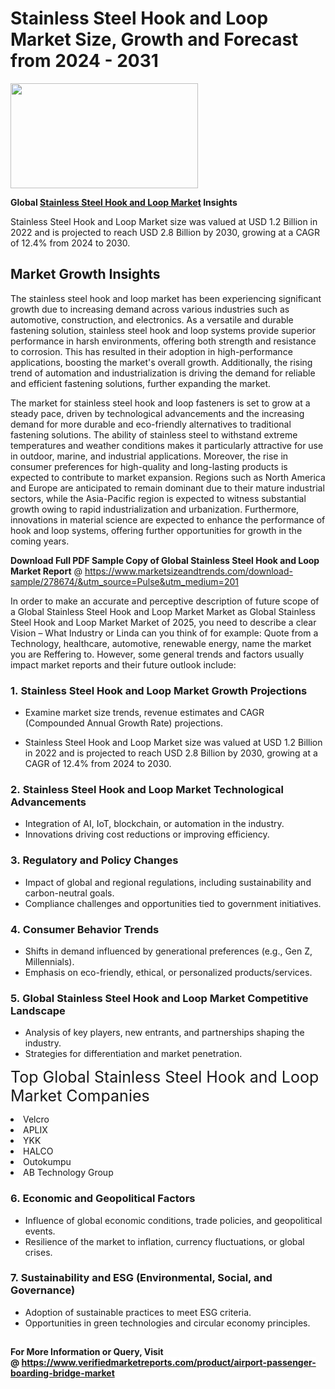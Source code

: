 <H1>Stainless Steel Hook and Loop Market Size, Growth and Forecast from 2024 - 2031</H1><img class="aligncenter size-medium wp-image-584254" src="https://thirdeyenews.in/wp-content/uploads/2024/09/Global-Market-Research-300x168.jpeg" alt="" width="300" height="168" /><p><strong>Global&nbsp;<a href="https://www.marketsizeandtrends.com/download-sample/278674/&amp;utm_source=Pulse&amp;utm_medium=201">Stainless Steel Hook and Loop Market</a> Insights</strong></p><p>Stainless Steel Hook and Loop Market size was valued at USD 1.2 Billion in 2022 and is projected to reach USD 2.8 Billion by 2030, growing at a CAGR of 12.4% from 2024 to 2030.</p><p><h2>Market Growth Insights</h2> The stainless steel hook and loop market has been experiencing significant growth due to increasing demand across various industries such as automotive, construction, and electronics. As a versatile and durable fastening solution, stainless steel hook and loop systems provide superior performance in harsh environments, offering both strength and resistance to corrosion. This has resulted in their adoption in high-performance applications, boosting the market's overall growth. Additionally, the rising trend of automation and industrialization is driving the demand for reliable and efficient fastening solutions, further expanding the market. <p>The market for stainless steel hook and loop fasteners is set to grow at a steady pace, driven by technological advancements and the increasing demand for more durable and eco-friendly alternatives to traditional fastening solutions. The ability of stainless steel to withstand extreme temperatures and weather conditions makes it particularly attractive for use in outdoor, marine, and industrial applications. Moreover, the rise in consumer preferences for high-quality and long-lasting products is expected to contribute to market expansion. Regions such as North America and Europe are anticipated to remain dominant due to their mature industrial sectors, while the Asia-Pacific region is expected to witness substantial growth owing to rapid industrialization and urbanization. Furthermore, innovations in material science are expected to enhance the performance of hook and loop systems, offering further opportunities for growth in the coming years.</p> </p><p><span class=""><strong>Download Full PDF Sample Copy of Global Stainless Steel Hook and Loop Market Report</strong> @ <a href="https://www.marketsizeandtrends.com/download-sample/278674/&amp;utm_source=Pulse&amp;utm_medium=201" target="_blank">https://www.marketsizeandtrends.com/download-sample/278674/&amp;utm_source=Pulse&amp;utm_medium=201</a></span></p><p>In order to make an accurate and perceptive description of future scope of a Global&nbsp;Stainless Steel Hook and Loop Market Market as Global&nbsp;Stainless Steel Hook and Loop Market Market of 2025, you need to describe a clear Vision &ndash; What Industry or Linda can you think of for example: Quote from a Technology, healthcare, automotive, renewable energy, name the market you are Reffering to. However, some general trends and factors usually impact market reports and their future outlook include:</p><h3>1.&nbsp;<strong>Stainless Steel Hook and Loop Market Growth Projections</strong></h3><ul><li>Examine market size trends, revenue estimates and CAGR (Compounded Annual Growth Rate) projections.</li><li><p>Stainless Steel Hook and Loop Market size was valued at USD 1.2 Billion in 2022 and is projected to reach USD 2.8 Billion by 2030, growing at a CAGR of 12.4% from 2024 to 2030.</p></li></ul><h3>2.&nbsp;<strong>Stainless Steel Hook and Loop Market Technological Advancements</strong></h3><ul><li>Integration of AI, IoT, blockchain, or automation in the industry.</li><li>Innovations driving cost reductions or improving efficiency.</li></ul><h3>3.&nbsp;<strong>Regulatory and Policy Changes</strong></h3><ul><li>Impact of global and regional regulations, including sustainability and carbon-neutral goals.</li><li>Compliance challenges and opportunities tied to government initiatives.</li></ul><h3>4.&nbsp;<strong>Consumer Behavior Trends</strong></h3><ul><li>Shifts in demand influenced by generational preferences (e.g., Gen Z, Millennials).</li><li>Emphasis on eco-friendly, ethical, or personalized products/services.</li></ul><h3>5.&nbsp;<strong>Global Stainless Steel Hook and Loop Market Competitive Landscape</strong></h3><ul><li>Analysis of key players, new entrants, and partnerships shaping the industry.</li><li>Strategies for differentiation and market penetration.</li></ul><p data-pm-slice="1 1 []"><span style="color: inherit; font-family: inherit; font-size: 25px;">Top Global Stainless Steel Hook and Loop Market Companies</span></p><div class="" data-test-id=""><p><li>Velcro</li><li> APLIX</li><li> YKK</li><li> HALCO</li><li> Outokumpu</li><li> AB Technology Group</li></p></div><h3>6.&nbsp;<strong>Economic and Geopolitical Factors</strong></h3><ul><li>Influence of global economic conditions, trade policies, and geopolitical events.</li><li>Resilience of the market to inflation, currency fluctuations, or global crises.</li></ul><h3>7.&nbsp;<strong>Sustainability and ESG (Environmental, Social, and Governance)</strong></h3><ul><li>Adoption of sustainable practices to meet ESG criteria.</li><li>Opportunities in green technologies and circular economy principles.</li></ul><h2><strong style="font-size: 14px;">For More Information or Query, Visit @&nbsp;</strong><a style="background-color: #ffffff; font-size: 14px;" href="https://www.marketsizeandtrends.com/report/stainless-steel-hook-and-loop-market/" target="_blank">https://www.verifiedmarketreports.com/product/airport-passenger-boarding-bridge-market</a></h2>
